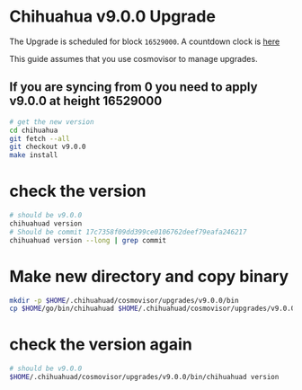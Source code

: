 # Chihuahua v9.0.0 Upgrade

The Upgrade is scheduled for block `16529000`. A countdown clock is [here](https://www.mintscan.io/chihuahua/blocks/16529000)

This guide assumes that you use cosmovisor to manage upgrades.

## If you are syncing from 0 you need to apply v9.0.0 at height 16529000

```bash
# get the new version
cd chihuahua
git fetch --all
git checkout v9.0.0
make install
```

# check the version

```bash
# should be v9.0.0
chihuahuad version
# Should be commit 17c7358f09dd399ce0106762deef79eafa246217
chihuahuad version --long | grep commit
```

# Make new directory and copy binary

```bash
mkdir -p $HOME/.chihuahuad/cosmovisor/upgrades/v9.0.0/bin
cp $HOME/go/bin/chihuahuad $HOME/.chihuahuad/cosmovisor/upgrades/v9.0.0/bin
```

# check the version again

```bash
# should be v9.0.0
$HOME/.chihuahuad/cosmovisor/upgrades/v9.0.0/bin/chihuahuad version
```
